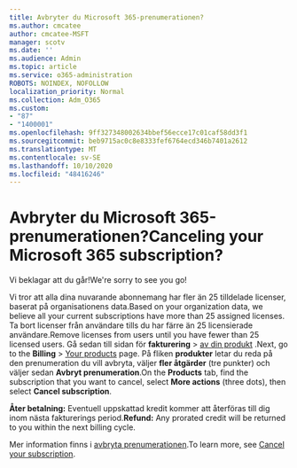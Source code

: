 ```yaml
---
title: Avbryter du Microsoft 365-prenumerationen?
ms.author: cmcatee
author: cmcatee-MSFT
manager: scotv
ms.date: ''
ms.audience: Admin
ms.topic: article
ms.service: o365-administration
ROBOTS: NOINDEX, NOFOLLOW
localization_priority: Normal
ms.collection: Adm_O365
ms.custom:
- "87"
- "1400001"
ms.openlocfilehash: 9ff327348002634bbef56ecce17c01caf58dd3f1
ms.sourcegitcommit: beb9715ac0c8e8333fef6764ecd346b7401a2612
ms.translationtype: MT
ms.contentlocale: sv-SE
ms.lasthandoff: 10/10/2020
ms.locfileid: "48416246"
---
```

# <a name="canceling-your-microsoft-365-subscription"></a><span data-ttu-id="761b9-102">Avbryter du Microsoft 365-prenumerationen?</span><span class="sxs-lookup"><span data-stu-id="761b9-102">Canceling your Microsoft 365 subscription?</span></span>

<span data-ttu-id="761b9-103">Vi beklagar att du går!</span><span class="sxs-lookup"><span data-stu-id="761b9-103">We're sorry to see you go!</span></span>
  
<span data-ttu-id="761b9-104">Vi tror att alla dina nuvarande abonnemang har fler än 25 tilldelade licenser, baserat på organisationens data.</span><span class="sxs-lookup"><span data-stu-id="761b9-104">Based on your organization data, we believe all your current subscriptions have more than 25 assigned licenses.</span></span> <span data-ttu-id="761b9-105">Ta bort licenser från användare tills du har färre än 25 licensierade användare.</span><span class="sxs-lookup"><span data-stu-id="761b9-105">Remove licenses from users until you have fewer than 25 licensed users.</span></span> <span data-ttu-id="761b9-106">Gå sedan till sidan för **fakturering** \> [av din produkt](https://go.microsoft.com/fwlink/p/?linkid=842054) .</span><span class="sxs-lookup"><span data-stu-id="761b9-106">Next, go to the **Billing** \> [Your products](https://go.microsoft.com/fwlink/p/?linkid=842054) page.</span></span> <span data-ttu-id="761b9-107">På fliken **produkter** letar du reda på den prenumeration du vill avbryta, väljer **fler åtgärder** (tre punkter) och väljer sedan **Avbryt prenumeration**.</span><span class="sxs-lookup"><span data-stu-id="761b9-107">On the **Products** tab, find the subscription that you want to cancel, select **More actions** (three dots), then select **Cancel subscription**.</span></span>

<span data-ttu-id="761b9-108">**Åter betalning:** Eventuell uppskattad kredit kommer att återföras till dig inom nästa fakturerings period.</span><span class="sxs-lookup"><span data-stu-id="761b9-108">**Refund:** Any prorated credit will be returned to you within the next billing cycle.</span></span>

<span data-ttu-id="761b9-109">Mer information finns i [avbryta prenumerationen](https://docs.microsoft.com/microsoft-365/commerce/subscriptions/cancel-your-subscription).</span><span class="sxs-lookup"><span data-stu-id="761b9-109">To learn more, see [Cancel your subscription](https://docs.microsoft.com/microsoft-365/commerce/subscriptions/cancel-your-subscription).</span></span>